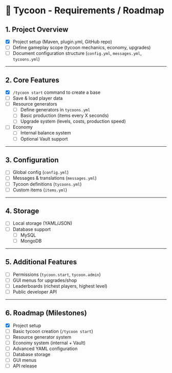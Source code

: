 # 📘 Tycoon - Requirements / Roadmap

## 1. Project Overview

- [x] Project setup (Maven, plugin.yml, GitHub repo)
- [ ] Define gameplay scope (tycoon mechanics, economy, upgrades)
- [ ] Document configuration structure (`config.yml`, `messages.yml`, `tycoons.yml`)

---

## 2. Core Features

- [x] `/tycoon start` command to create a base
- [ ] Save & load player data
- [ ] Resource generators
  - [ ] Define generators in `tycoons.yml`
  - [ ] Basic production (items every X seconds)
  - [ ] Upgrade system (levels, costs, production speed)
- [ ] Economy
  - [ ] Internal balance system
  - [ ] Optional Vault support

---

## 3. Configuration

- [ ] Global config (`config.yml`)
- [ ] Messages & translations (`messages.yml`)
- [ ] Tycoon definitions (`tycoons.yml`)
- [ ] Custom items (`items.yml`)

---

## 4. Storage

- [ ] Local storage (YAML/JSON)
- [ ] Database support
  - [ ] MySQL
  - [ ] MongoDB

---

## 5. Additional Features

- [ ] Permissions (`tycoon.start`, `tycoon.admin`)
- [ ] GUI menus for upgrades/shop
- [ ] Leaderboards (richest players, highest level)
- [ ] Public developer API

---

## 6. Roadmap (Milestones)

- [x] Project setup
- [ ] Basic tycoon creation (`/tycoon start`)
- [ ] Resource generator system
- [ ] Economy system (internal + Vault)
- [ ] Advanced YAML configuration
- [ ] Database storage
- [ ] GUI menus
- [ ] API release
